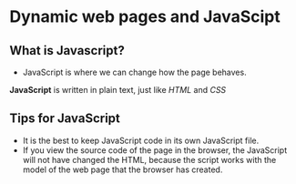 # Dynamic web pages and JavaScipt

## What is Javascript?

- JavaScript is where we can change how the page behaves.

**JavaScript** is written in plain text, just like _HTML_ and _CSS_

## Tips for JavaScript

- It is the best to keep JavaScript code in its own JavaScript file.
- If you view the source code of the page in the browser, the JavaScript will not have changed the HTML, because the script works with the model of the web page that the browser has created.
